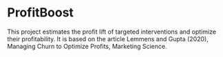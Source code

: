 # ProfitBoost
This project estimates the profit lift of targeted interventions and optimize their profitability. It is based on the article Lemmens and Gupta (2020), Managing Churn to Optimize Profits, Marketing Science.
